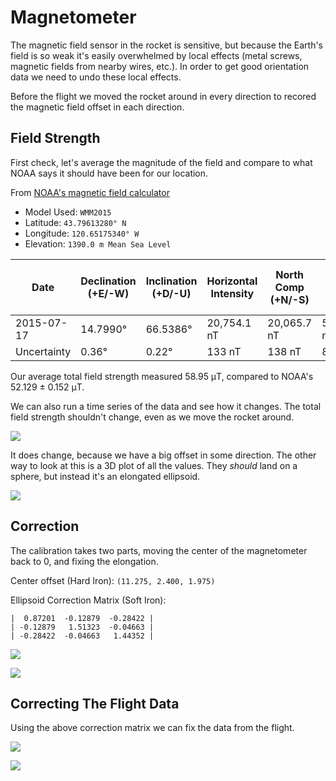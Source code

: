 
# Magnetometer

The magnetic field sensor in the rocket is sensitive, but because the Earth's field is so weak it's easily overwhelmed by local effects (metal screws, magnetic fields from nearby wires, etc.). In order to get good orientation data we need to undo these local effects.

Before the flight we moved the rocket around in every direction to recored the magnetic field offset in each direction.

## Field Strength

First check, let's average the magnitude of the field and compare to what NOAA says it should have been for our location.

From [NOAA's magnetic field calculator](https://www.ngdc.noaa.gov/geomag/magfield.shtml)


 - Model Used: `WMM2015`
 - Latitude: `43.79613280° N`
 - Longitude: `120.65175340° W`
 - Elevation: `1390.0 m Mean Sea Level`

| Date | Declination (+E/-W) | Inclination (+D/-U) | Horizontal Intensity | North Comp (+N/-S) | East Comp (+E/-W) | Vertical Comp (+D/-U) | Total Field |
| ---- | ------------------- | ------------------- | -------------------- | ------------------ | -------------------- | --------------------- | ----------- | 
| 2015-07-17   | 14.7990° | 66.5386° | 20,754.1 nT | 20,065.7 nT | 5,301.2 nT | 47,819.4 nT | 52,129.0 nT | 
| Uncertainty  |    0.36° |    0.22° |      133 nT |      138 nT |      89 nT |      165 nT | 152 nT      |



Our average total field strength measured 58.95 μT, compared to NOAA's 52.129 ± 0.152 μT.



We can also run a time series of the data and see how it changes. The total field strength shouldn't change, even as we move the rocket around.




![](magnetometer_files/magnetometer_3_0.png)


It does change, because we have a big offset in some direction. The other way to look at this is a 3D plot of all the values. They _should_ land on a sphere, but instead it's an elongated ellipsoid.




![](magnetometer_files/magnetometer_5_0.png)


## Correction

The calibration takes two parts, moving the center of the magnetometer back to 0, and fixing the elongation.



Center offset (Hard Iron): `(11.275, 2.400, 1.975)`

Ellipsoid Correction Matrix (Soft Iron):

    |  0.87201  -0.12879  -0.28422 |
    | -0.12879   1.51323  -0.04663 |
    | -0.28422  -0.04663   1.44352 |







![](magnetometer_files/magnetometer_8_0.png)





![](magnetometer_files/magnetometer_9_0.png)


## Correcting The Flight Data

Using the above correction matrix we can fix the data from the flight.






![](magnetometer_files/magnetometer_12_0.png)





![](magnetometer_files/magnetometer_13_0.png)



